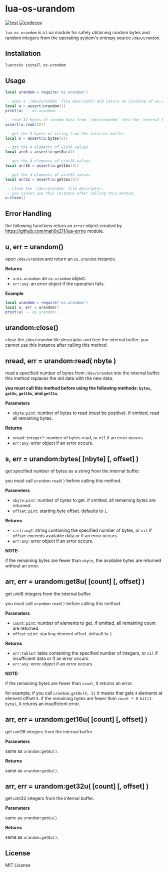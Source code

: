 # lua-os-urandom

[![test](https://github.com/mah0x211/lua-os-urandom/actions/workflows/test.yml/badge.svg)](https://github.com/mah0x211/lua-os-urandom/actions/workflows/test.yml)
[![codecov](https://codecov.io/gh/mah0x211/lua-os-urandom/branch/master/graph/badge.svg)](https://codecov.io/gh/mah0x211/lua-os-urandom)


`lua-os-urandom` is a Lua module for safely obtaining random bytes and random integers from the operating system's entropy source `/dev/urandom`.


## Installation

```sh
luarocks install os-urandom
```


## Usage

```lua
local urandom = require('os.urandom')

-- open a `/dev/urandom` file descriptor and return an instance of os.urandom
local u = assert(urandom())
print(u) -- os.urandom: ...

-- read 32 bytes of random data from `/dev/urandom` into the internal buffer.
assert(u:read(32))

-- get the 5 bytes of string from the internal buffer.
local s = assert(u:bytes(5))

-- get the 4 elements of uint8 values
local arr8 = assert(u:get8u(4))

-- get the 4 elements of uint16 values
local arr16 = assert(u:get16u(4))

-- get the 4 elements of uint32 values
local arr32 = assert(u:get32u(4))

-- close the `/dev/urandom` file descriptor.
-- you cannot use this instance after calling this method.
u:close()
```


## Error Handling

the following functions return an `error` object created by https://github.com/mah0x211/lua-errno module.


## u, err = urandom()

open `/dev/urandom` and return an `os.urandom` instance.

**Returns**

- `u:os.urandom`: an `os.urandom` object.
- `err:any`: an error object if the operation fails.

**Example**

```lua
local urandom = require('os.urandom')
local u, err = urandom()
print(u) -- os.urandom: ...
```

## urandom:close()

close the `/dev/urandom` file descriptor and free the internal buffer. you cannot use this instance after calling this method.


## nread, err = urandom:read( nbyte )

read a specified number of bytes from `/dev/urandom` into the internal buffer. this method replaces the old data with the new data.

**you must call this method before using the following methods: `bytes`, `get8u`, `get16u`, and `get32u`.**

**Parameters**

- `nbyte:pint`: number of bytes to read (must be positive). if omitted, read all remaining bytes.

**Returns**

- `nread:integer?`: number of bytes read, or `nil` if an error occurs.
- `err:any`: error object if an error occurs.


## s, err = urandom:bytes( [nbyte] [, offset] )

get specified number of bytes as a string from the internal buffer. 

you must call `urandom:read()` before calling this method.

**Parameters**

- `nbyte:pint`: number of bytes to get. if omitted, all remaining bytes are returned.
- `offset:pint`: starting byte offset. defaults to `1`.

**Returns**

- `s:string?`: string containing the specified number of bytes, or `nil` if `offset` exceeds available data or if an error occurs.
- `err:any`: error object if an error occurs.

**NOTE:** 

if the remaining bytes are fewer than `nbyte`, the available bytes are returned without an error.


## arr, err = urandom:get8u( [count] [, offset] )

get uint8 integers from the internal buffer.

you must call `urandom:read()` before calling this method.

**Parameters**

- `count:pint`: number of elements to get. if omitted, all remaining count are returned.
- `offset:pint`: starting element offset. default to `1`.

**Returns**

- `arr:table?`: table containing the specified number of integers, or `nil` if insufficient data or if an error occurs.
- `err:any`: error object if an error occurs.

**NOTE:**

if the remaining bytes are fewer than `count`, it returns an error.

for example, if you call `urandom:get8u(4, 5)` it means that gets `4` elements at element offset `5`. if the remaining bytes are fewer than `count * 8-bit(1-byte)`, it returns an insufficient error.


## arr, err = urandom:get16u( [count] [, offset] )

get uint16 integers from the internal buffer.

**Parameters**

same as `urandom:get8u()`.

**Returns**

same as `urandom:get8u()`.


## arr, err = urandom:get32u( [count] [, offset] )

get uint32 integers from the internal buffer.

**Parameters**

same as `urandom:get8u()`.

**Returns**

same as `urandom:get8u()`.


## License

MIT License
